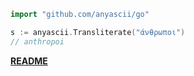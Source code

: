 ```go
import "github.com/anyascii/go"

s := anyascii.Transliterate("άνθρωποι")
// anthropoi
```

[**README**](https://github.com/anyascii/anyascii)
